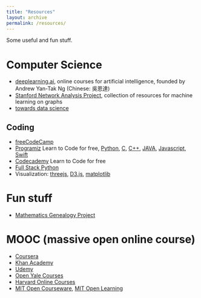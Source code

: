 ```yaml
---
title: "Resources"
layout: archive
permalink: /resources/
---
```


Some useful and fun stuff.

# Computer Science
- [deeplearning.ai](https://www.deeplearning.ai), online courses for artificial intelligence, founded by Andrew Yan-Tak Ng (Chinese: 吳恩達)
- [Stanford Network Analysis Project](http://snap.stanford.edu/), collection of resources for machine learning on graphs
- [towards data science](https://towardsdatascience.com/)

## Coding
- [freeCodeCamp](https://www.freecodecamp.org/)
- [Programiz](https://www.programiz.com/) Learn to Code for free, [Python](https://www.programiz.com/python-programming), [C](https://www.programiz.com/c-programming), [C++](https://www.programiz.com/cpp-programming), [JAVA](https://www.programiz.com/java-programming), [Javascript](https://www.programiz.com/javascript), [Swift](https://www.programiz.com/swift-programming)
- [Codecademy](https://www.codecademy.com/) Learn to Code for free
- [Full Stack Python](https://www.fullstackpython.com/)
- Visualization: [threejs](https://threejs.org/), [D3.js](https://d3js.org/), [matplotlib](https://matplotlib.org/) 

# Fun stuff
- [Mathematics Genealogy Project](https://genealogy.math.ndsu.nodak.edu/)


# MOOC (massive open online course)
- [Coursera](https://www.coursera.org)
- [Khan Academy](https://www.khanacademy.org/)
- [Udemy](https://www.udemy.com/)
- [Open Yale Courses](https://oyc.yale.edu/)
- [Harvard Online Courses](https://online-learning.harvard.edu/)
- [MIT Open Courseware](https://ocw.mit.edu/index.htm), [MIT Open Learning](https://openlearning.mit.edu/)